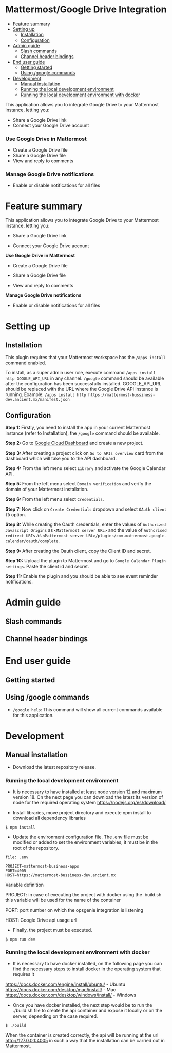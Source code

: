 # Mattermost/Google Drive Integration

* [Feature summary](#feature-summary)
* [Setting up](#setting-up)
    * [Installation](#installation)
    * [Configuration](#configuration)
* [Admin guide](#admin-guide)
    * [Slash commands](#slash-commands)
    * [Channel header bindings](#channel-header-bindings)
* [End user guide](#end-user-guide)
    * [Getting started](#getting-started)
    * [Using /google commands](#using-google-commands)
* [Development](#development)
    * [Manual installation](#manual-installation)
    * [Running the local development environment](#running-the-local-development-environment)
    * [Running the local development environment with docker](#running-the-local-development-environment-with-docker)

This application allows you to integrate Google Drive to your Mattermost instance, letting you:
- Share a Google Drive link
- Connect your Google Drive account

### Use Google Drive in Mattermost
- Create a Google Drive file
- Share a Google Drive file
- View and reply to comments

### Manage Google Drive notifications
- Enable or disable notifications for all files


# Feature summary

This application allows you to integrate Google Drive to your Mattermost instance, letting you:

- Share a Google Drive link

- Connect your Google Drive account

**Use Google Drive in Mattermost**

- Create a Google Drive file

- Share a Google Drive file

- View and reply to comments

**Manage Google Drive notifications**

- Enable or disable notifications for all files

# Setting up

## Installation

This plugin requires that your Mattermost workspace has the ``/apps install`` command enabled.

To install, as a super admin user role, execute command ``/apps install http GOOGLE_API_URL`` in any channel. ``/google`` command should be available after the configuration has been successfully installed. GOOGLE_API_URL should be replaced with the URL where the Google Drive API instance is running. Example: ``/apps install http https://mattermost-bussiness-dev.ancient.mx/manifest.json``

## Configuration

**Step 1:** Firstly, you need to install the app in your current Mattermost instance (refer to Installation), the ``/google`` command should be available.

**Step 2:** Go to [Google Cloud Dashboard](https://console.cloud.google.com/home/dashboard) and create a new project.

**Step 3:** After creating a project click on `Go to APIs overview` card from the dashboard which will take you to the API dashboard.

**Step 4:** From the left menu select `Library` and activate the Google Calendar API.

**Step 5:** From the left menu select `Domain verification` and verify the domain of your Mattermost installation.

**Step 6:** From the left menu select `Credentials`.

**Step 7:** Now click on `Create Credentials` dropdown and select `OAuth client ID` option.

**Step 8:** While creating the Oauth credentials, enter the values of `Authorized Javascript Origins` as `<Mattermost server URL>` and the value of `Authorised redirect URIs` as `<Mattermost server URL>/plugins/com.mattermost.google-calendar/oauth/complete`.

**Step 9:** After creating the Oauth client, copy the Client ID and secret.

**Step 10:** Upload the plugin to Mattermost and go to `Google Calendar Plugin settings`. Paste the client id and secret.

**Step 11:** Enable the plugin and you should be able to see event reminder notifications.

# Admin guide

## Slash commands

## Channel header bindings

# End user guide

## Getting started

## Using /google commands

- ``/google help``: This command will show all current commands available for this application.


# Development

## Manual installation

*  Download the latest repository release.

### Running the local development environment

* It is necessary to have installed at least node version 12 and maximum version 18.
  On the next page you can download the latest lts version of node for the required operating system https://nodejs.org/es/download/

*  Install libraries, move project directory and execute npm install to download all dependency libraries

```
$ npm install
```

*  Update the environment configuration file. The .env file must be modified or added to set the environment variables, it must be in the root of the repository.

```
file: .env

PROJECT=mattermost-business-apps
PORT=4005
HOST=https://mattermost-bussiness-dev.ancient.mx
```

Variable definition

PROJECT: in case of executing the project with docker using the .build.sh this variable will be used for the name of the container

PORT: port number on which the opsgenie integration is listening

HOST: Google Drive api usage url

* Finally, the project must be executed.

```
$ npm run dev
```

### Running the local development environment with docker

* It is necessary to have docker installed, on the following page you can find the necessary steps to install docker in the operating system that requires it

https://docs.docker.com/engine/install/ubuntu/ - Ubuntu
https://docs.docker.com/desktop/mac/install/ - Mac
https://docs.docker.com/desktop/windows/install/ - Windows

* Once you have docker installed, the next step would be to run the ./build.sh file to create the api container and expose it locally or on the server, depending on the case required.

```
$ ./build
```

When the container is created correctly, the api will be running at the url http://127.0.0.1:4005
in such a way that the installation can be carried out in Mattermost.
